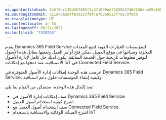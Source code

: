 ```yaml
---
ms.openlocfilehash: 2e5f9cc119d457605f1c3f1899ad73338527d64156dce29e2588253a0cf14cc6
ms.sourcegitcommit: 511a76b204f93d23cf9f7a70059525f79170f6bb
ms.translationtype: HT
ms.contentlocale: ar-SA
ms.lasthandoff: 08/11/2021
ms.locfileid: "7438236"
---
```

يقدم Dynamics 365 Field Service للمؤسسات الخيارات القوية لتتبع المعدات المخزنة وصيانتها في موقع العميل. يمكن فتح أوامر العمل وتعقبها مقابل هذه الأصول لتوفير معلومات تاريخية حول الخدمة السابقة. يكون لديك حل كامل لإدارة الأصول الاستباقية، عند دمجها مع إمكانات IoT في Connected Field Service.

عرضت هذه الوحدة إمكانات إدارة الأصول المتوفرة في Dynamics 365 Field Service، وكيفية إنشاء المؤسسات حلول دعم استباقية.

بعد إكمال هذه الوحدة، ستتمكن من القيام بما يلي:

 -  صف إمكانات إدارة الأصول في Dynamics 365 Field Service.
 -  اشرح كيفية استخدام أصول العميل.
 -  صف استخدام أصول العميل مع Connected Field Service.
 -  اشرح الصيانة الوقائية والاستباقية باستخدام IoT.
